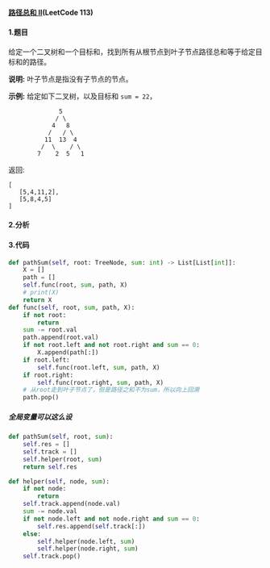 #### [路径总和 II](https://leetcode-cn.com/problems/path-sum-ii/)(LeetCode 113)

#### 1.题目

给定一个二叉树和一个目标和，找到所有从根节点到叶子节点路径总和等于给定目标和的路径。

**说明:** 叶子节点是指没有子节点的节点。

**示例:**
给定如下二叉树，以及目标和 `sum = 22`，

```
              5
             / \
            4   8
           /   / \
          11  13  4
         /  \    / \
        7    2  5   1
```

返回:

```
[
   [5,4,11,2],
   [5,8,4,5]
]
```

#### 2.分析

#### 3.代码

```python
def pathSum(self, root: TreeNode, sum: int) -> List[List[int]]:
    X = []
    path = []
    self.func(root, sum, path, X)
    # print(X)
    return X
def func(self, root, sum, path, X):
    if not root:
        return 
    sum -= root.val
    path.append(root.val)
    if not root.left and not root.right and sum == 0:
        X.append(path[:])
    if root.left:
        self.func(root.left, sum, path, X)
    if root.right:
        self.func(root.right, sum, path, X)
    # 从root走到叶子节点了，但是路径之和不为sum，所以向上回溯
    path.pop()
```
##### 全局变量可以这么设

```python
def pathSum(self, root, sum):
    self.res = []
    self.track = []
    self.helper(root, sum)
    return self.res

def helper(self, node, sum):
    if not node:
        return
    self.track.append(node.val)
    sum -= node.val
    if not node.left and not node.right and sum == 0:
        self.res.append(self.track[:])
    else:
        self.helper(node.left, sum)
        self.helper(node.right, sum)
    self.track.pop()
```